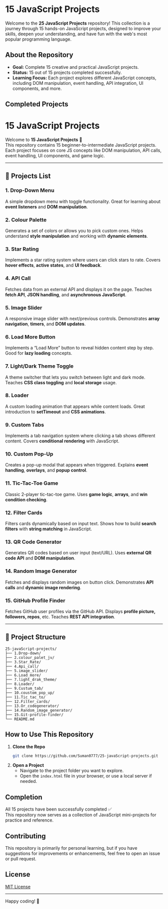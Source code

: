 # 15 JavaScript Projects

Welcome to the **25 JavaScript Projects** repository! This collection is a journey through 15 hands-on JavaScript projects, designed to improve your skills, deepen your understanding, and have fun with the web's most popular programming language.

## About the Repository

- **Goal:** Complete 15 creative and practical JavaScript projects.  
- **Status:** 15 out of 15 projects completed successfully.  
- **Learning Focus:** Each project explores different JavaScript concepts, including DOM manipulation, event handling, API integration, UI components, and more.  

## Completed Projects

# 15 JavaScript Projects

Welcome to **15 JavaScript Projects** 🎉  
This repository contains 15 beginner-to-intermediate JavaScript projects.  
Each project focuses on core JS concepts like DOM manipulation, API calls, event handling, UI components, and game logic.  

---

## 🚀 Projects List

### 1. Drop-Down Menu
A simple dropdown menu with toggle functionality. Great for learning about **event listeners** and **DOM manipulation**.

### 2. Colour Palette
Generates a set of colors or allows you to pick custom ones. Helps understand **style manipulation** and working with **dynamic elements**.

### 3. Star Rating
Implements a star rating system where users can click stars to rate. Covers **hover effects**, **active states**, and **UI feedback**.

### 4. API Call
Fetches data from an external API and displays it on the page. Teaches **fetch API**, **JSON handling**, and **asynchronous JavaScript**.

### 5. Image Slider
A responsive image slider with next/previous controls. Demonstrates **array navigation**, **timers**, and **DOM updates**.

### 6. Load More Button
Implements a “Load More” button to reveal hidden content step by step. Good for **lazy loading** concepts.

### 7. Light/Dark Theme Toggle
A theme switcher that lets you switch between light and dark mode. Teaches **CSS class toggling** and **local storage** usage.

### 8. Loader
A custom loading animation that appears while content loads. Great introduction to **setTimeout** and **CSS animations**.

### 9. Custom Tabs
Implements a tab navigation system where clicking a tab shows different content. Covers **conditional rendering** with JavaScript.

### 10. Custom Pop-Up
Creates a pop-up modal that appears when triggered. Explains **event handling**, **overlays**, and **popup control**.

### 11. Tic-Tac-Toe Game
Classic 2-player tic-tac-toe game. Uses **game logic**, **arrays**, and **win condition checking**.

### 12. Filter Cards
Filters cards dynamically based on input text. Shows how to build **search filters** with **string matching** in JavaScript.

### 13. QR Code Generator
Generates QR codes based on user input (text/URL). Uses **external QR code API** and **DOM manipulation**.

### 14. Random Image Generator
Fetches and displays random images on button click. Demonstrates **API calls** and **dynamic image rendering**.

### 15. GitHub Profile Finder
Fetches GitHub user profiles via the GitHub API. Displays **profile picture, followers, repos**, etc. Teaches **REST API integration**.


---

## 📂 Project Structure

```
25-javaScript-projects/
├── 1.Drop-down/
├── 2.colour_palet_jv/
├── 3.Star_Rate/
├── 4.Api_call/
├── 5.image_slider/
├── 6.Load_more/
├── 7.light_drak_theme/
├── 8.Loader/
├── 9.Custum_tab/
├── 10.coustom_pop_up/
├── 11.Tic_tac_to/
├── 12.Filter_cards/
├── 13.Or_codegenerator/
├── 14.Random_image_generator/
├── 15.Git-profile-finder/
└── README.md
```

## How to Use This Repository

1. **Clone the Repo**
   ```sh
   git clone https://github.com/Suman0777/25-javaScript-projects.git
   ```
2. **Open a Project**
   - Navigate to the project folder you want to explore.
   - Open the `index.html` file in your browser, or use a local server if needed.


## Completion

All 15 projects have been successfully completed ✅  
This repository now serves as a collection of JavaScript mini-projects for practice and reference.

## Contributing

This repository is primarily for personal learning, but if you have suggestions for improvements or enhancements, feel free to open an issue or pull request.

## License

[MIT License](LICENSE)

---

Happy coding! 🚀
